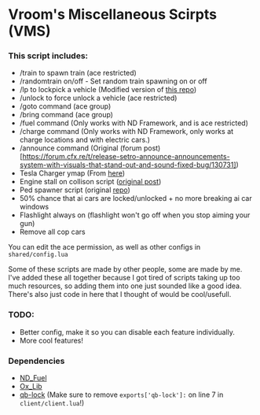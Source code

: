 # Vroom's Miscellaneous Scirpts (VMS)

### This script includes:

- /train to spawn train (ace restricted)
- /randomtrain on/off - Set random train spawning on or off
- /lp to lockpick a vehicle (Modified version of [this repo](https://github.com/TwisleOfficial/SimpleLockpick/tree/main))
- /unlock to force unlock a vehicle (ace restricted)
- /goto command (ace group)
- /bring command (ace group)
- /fuel command (Only works with ND Framework, and is ace restricted)
- /charge command (Only works with ND Framework, only works at charge locations and with electric cars.) 
- /announce command (Original (forum post)[https://forum.cfx.re/t/release-setro-announce-announcements-system-with-visuals-that-stand-out-and-sound-fixed-bug/130731])
- Tesla Charger ymap (From [here](https://github.com/wtf-fivem-mods/wtf_tesla_supercharger))
- Engine stall on collison script ([original post](https://forum.cfx.re/t/free-standalone-engine-stalling-on-vehicle-collision/5194284/1))
- Ped spawner script (original [repo](https://github.com/Fiffers/ped_spawner))
- 50% chance that ai cars are locked/unlocked + no more breaking ai car windows
- Flashlight always on (flashlight won't go off when you stop aiming your gun)
- Remove all cop cars

You can edit the ace permission, as well as other configs in `shared/config.lua`

Some of these scripts are made by other people, some are made by me. I've added these all together because I got tired of scripts taking up too much resources, 
so adding them into one just sounded like a good idea. There's also just code in here that I thought of would be cool/usefull. 

### TODO:
- Better config, make it so you can disable each feature individually. 
- More cool features!

### Dependencies
 
- [ND_Fuel](https://github.com/ND-Framework/ND_Fuel)
- [Ox_Lib](https://github.com/overextended/ox_lib)
- [qb-lock](https://github.com/Tex27/qb-lock) (Make sure to remove `exports['qb-lock']:` on line 7 in `client/client.lua`!)